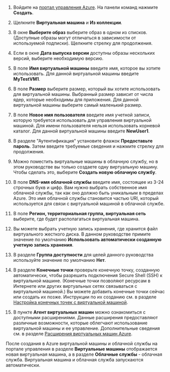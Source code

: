 ﻿1. Войдите на [портал управления Azure](http://manage.windowsazure.com).
На панели команд нажмите **Создать**.

2. Щелкните **Виртуальная машина** и **Из коллекции**.

3. В окне **Выберите образ** выберите образ в одном из списков. (Доступные образы могут отличаться в зависимости от используемой подписки). Щелкните стрелку для продолжения.

4. Если в окне **Дата выпуска версии** доступны образы нескольких версий, выберите необходимую версию.

5. В поле **Имя виртуальной машины** введите имя, которое вы хотите использовать. Для данной виртуальной машины введите **MyTestVM1**.

6. В поле **Размер** выберите размер, который вы хотите использовать для виртуальной машины. Выбранный размер зависит от числа ядер, которые необходимы для приложения.  Для данной виртуальной машины выберите самый маленький размер.

7. В поле **Новое имя пользователя** введите имя учетной записи, которую требуется использовать для управления виртуальной машиной. Для имени пользователя нельзя использовать корневой каталог. Для данной виртуальной машины введите **NewUser1**.

8. В разделе "Аутентификация" установите флажок **Предоставьте пароль**. Затем введите требуемые сведения и нажмите стрелку для продолжения.

9. Можно поместить виртуальные машины в облачную службу, но в этом руководстве вы только создаете одну виртуальную машину. Чтобы сделать это, выберите **Создать новую облачную службу**.

10. В поле **DNS-имя облачной службы** введите имя, состоящее из 3-24 строчных букв и цифр. Вам нужно выбрать собственное имя облачной службы, так как оно должно быть уникальным в пределах Azure. Это имя облачной службы становится частью URI, который используется для связи с виртуальной машиной в облачной службе.

11. В поле **Регион, территориальная группа, виртуальная сеть** выберите, где будет располагаться виртуальная машина.

12. Вы можете выбрать учетную запись хранения, где хранится файл виртуального жесткого диска. В данном руководстве примите значение по умолчанию **Использовать автоматически созданную учетную запись хранения**.

13. В разделе **Группа доступности** для целей данного руководства используйте значение по умолчанию **Нет**. 

14.	В разделе **Конечные точки** проверьте конечную точку, созданную автоматически, чтобы разрешить подключения Secure Shell (SSH) к виртуальной машине. (Конечные точки позволяют ресурсам в Интернете или других виртуальных сетях связываться с виртуальной машиной.) Вы можете добавить конечные точки сейчас или создать их позже. Инструкции по их созданию см. в разделе [Настройка конечных точек с виртуальной машиной](http://azure.microsoft.com/ru-ru/documentation/articles/virtual-machines-set-up-endpoints/).

15.  В пункте **Агент виртуальных машин** можно ознакомиться с доступными расширениями. Данные расширения предоставляют различные возможности, которые облегчают использование виртуальной машины и ее управление. Дополнительные сведения см. в разделе [Расширения виртуальных машин Azure](http://go.microsoft.com/FWLink/p/?LinkID=390493). 


После создания в Azure виртуальной машины и облачной службы на портале управления в разделе **Виртуальные машины** отображается новая виртуальная машина, а в разделе **Облачные службы** - облачная служба. Виртуальная машина и облачная служба запускаются автоматически.<!--HONumber=42-->
